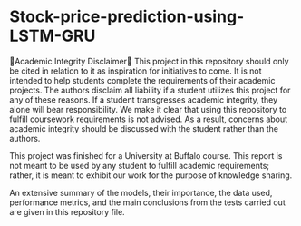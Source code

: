 # Stock-price-prediction-using-LSTM-GRU 

🚨Academic Integrity Disclaimer🚨
This project in this repository should only be cited in relation to it as inspiration for initiatives to come. It is not intended to help students complete the requirements of their academic projects. The authors disclaim all liability if a student utilizes this project for any of these reasons. If a student transgresses academic integrity, they alone will bear responsibility. We make it clear that using this repository to fulfill coursework requirements is not advised. As a result, concerns about academic integrity should be discussed with the student rather than the authors.

This project was finished for a University at Buffalo course. This report is not meant to be used by any student to fulfill academic requirements; rather, it is meant to exhibit our work for the purpose of knowledge sharing.

An extensive summary of the models, their importance, the data used, performance metrics, and the main conclusions from the tests carried out are given in this repository file.

